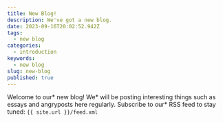 ```yaml
---
title: New Blog!
description: We've got a new blog.
date: 2023-09-16T20:02:52.942Z
tags:
  - new blog
categories:
  - introduction
keywords:
  - new blog
slug: new-blog
published: true
---
```


Welcome to our* new blog! We* will be posting interesting things such as essays and angryposts here regularly. Subscribe to our* RSS feed to stay tuned: `{{ site.url }}/feed.xml`
